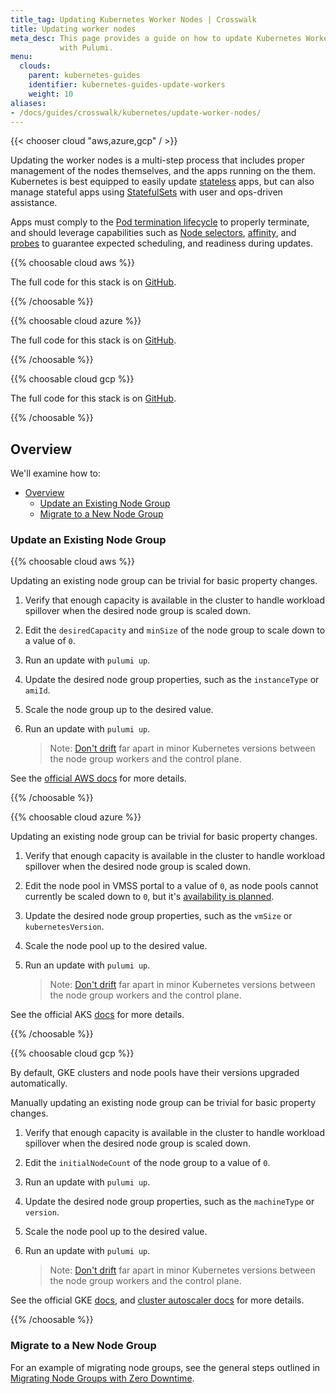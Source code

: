 ```yaml
---
title_tag: Updating Kubernetes Worker Nodes | Crosswalk
title: Updating worker nodes
meta_desc: This page provides a guide on how to update Kubernetes Worker Nodes
           with Pulumi.
menu:
  clouds:
    parent: kubernetes-guides
    identifier: kubernetes-guides-update-workers
    weight: 10
aliases:
- /docs/guides/crosswalk/kubernetes/update-worker-nodes/
---
```


{{< chooser cloud "aws,azure,gcp" / >}}

Updating the worker nodes is a multi-step process that includes proper management
of the nodes themselves, and the apps running on the them. Kubernetes is best
equipped to easily update [stateless][k8s-stateless] apps, but can also manage
stateful apps using [StatefulSets][k8s-stateful] with user and ops-driven
assistance.

Apps must comply to the [Pod termination lifecycle][k8s-term-lifecyce] to
properly terminate, and should leverage capabilities such as [Node selectors][k8s-node-selectors],
[affinity][k8s-affinity], and [probes][k8s-probes] to guarantee expected
scheduling, and readiness during updates.

{{% choosable cloud aws %}}

The full code for this stack is on [GitHub](https://github.com/pulumi/kubernetes-guides/tree/master/aws/03-cluster-configuration).

{{% /choosable %}}

{{% choosable cloud azure %}}

The full code for this stack is on [GitHub](https://github.com/pulumi/kubernetes-guides/tree/master/azure/03-cluster-configuration).

{{% /choosable %}}

{{% choosable cloud gcp %}}

The full code for this stack is on [GitHub](https://github.com/pulumi/kubernetes-guides/tree/master/gcp/03-cluster-configuration).

{{% /choosable %}}

## Overview

We'll examine how to:

- [Overview](#overview)
  - [Update an Existing Node Group](#update-an-existing-node-group)
  - [Migrate to a New Node Group](#migrate-to-a-new-node-group)

### Update an Existing Node Group

{{% choosable cloud aws %}}

Updating an existing node group can be trivial for basic property changes.

1. Verify that enough capacity is available in the cluster to handle workload
   spillover when the desired node group is scaled down.
1. Edit the `desiredCapacity` and `minSize` of the node group to scale down to
   a value of `0`.
1. Run an update with `pulumi up`.
1. Update the desired node group properties, such as the `instanceType` or `amiId`.
1. Scale the node group up to the desired value.
1. Run an update with `pulumi up`.

   > Note: [Don't drift][k8s-version-skew] far apart in minor Kubernetes versions between
   > the node group workers and the control plane.

See the [official AWS docs][aws-update-ng] for more details.

[k8s-version-skew]: https://kubernetes.io/docs/setup/release/version-skew-policy/#supported-version-skew
[aws-update-ng]: https://docs.aws.amazon.com/eks/latest/userguide/update-stack.html

{{% /choosable %}}

{{% choosable cloud azure %}}

Updating an existing node group can be trivial for basic property changes.

1. Verify that enough capacity is available in the cluster to handle workload
   spillover when the desired node group is scaled down.
1. Edit the node pool in VMSS portal to a value of `0`, as node pools cannot
   currently be scaled down to `0`, but it's [availability is planned][aks-scaledown].
1. Update the desired node group properties, such as the `vmSize` or
   `kubernetesVersion`.
1. Scale the node pool up to the desired value.
1. Run an update with `pulumi up`.

   > Note: [Don't drift][k8s-version-skew] far apart in minor Kubernetes versions between
   > the node group workers and the control plane.

See the official AKS [docs][aks-upgrade-docs] for more details.

[aks-scaledown]: https://github.com/Azure/AKS/issues/1050
[k8s-version-skew]: https://kubernetes.io/docs/setup/release/version-skew-policy/#supported-version-skew
[aks-upgrade-docs]: https://docs.microsoft.com/en-us/azure/aks/upgrade-cluster

{{% /choosable %}}

{{% choosable cloud gcp %}}

By default, GKE clusters and node pools have their versions upgraded automatically.

Manually updating an existing node group can be trivial for basic property changes.

1. Verify that enough capacity is available in the cluster to handle workload
   spillover when the desired node group is scaled down.
1. Edit the `initialNodeCount` of the node group to a value of `0`.
1. Run an update with `pulumi up`.
1. Update the desired node group properties, such as the `machineType` or
   `version`.
1. Scale the node pool up to the desired value.
1. Run an update with `pulumi up`.

   > Note: [Don't drift][k8s-version-skew] far apart in minor Kubernetes versions between
   > the node group workers and the control plane.

See the official GKE [docs][gke-upgrade-docs], and [cluster autoscaler docs][gke-autoscaler] for more details.

[k8s-version-skew]: https://kubernetes.io/docs/setup/release/version-skew-policy/#supported-version-skew
[gke-upgrade-docs]: https://cloud.google.com/kubernetes-engine/docs/how-to/upgrading-a-cluster
[gke-autoscaler]: https://cloud.google.com/kubernetes-engine/docs/concepts/cluster-autoscaler

{{% /choosable %}}

### Migrate to a New Node Group

For an example of migrating node groups, see the general steps outlined in [Migrating Node Groups with Zero Downtime][migrate-ng-tutorial].

<!-- markdownlint-disable url -->
[migrate-ng-tutorial]: /registry/packages/kubernetes/how-to-guides/eks-migrate-nodegroups/
[k8s-stateless]: https://kubernetes.io/docs/tasks/run-application/run-stateless-application-deployment
[k8s-stateful]: https://kubernetes.io/docs/concepts/workloads/controllers/statefulset
[k8s-affinity]: https://kubernetes.io/docs/concepts/configuration/assign-pod-node/#inter-pod-affinity-and-anti-affinity-beta-feature
[k8s-probes]: https://kubernetes.io/docs/tasks/configure-pod-container/configure-liveness-readiness-probes
[k8s-term-lifecyce]: https://kubernetes.io/docs/concepts/containers/container-lifecycle-hooks
[k8s-node-selectors]: https://kubernetes.io/docs/concepts/configuration/assign-pod-node/#affinity-and-anti-affinity
<!-- markdownlint-enable url -->
